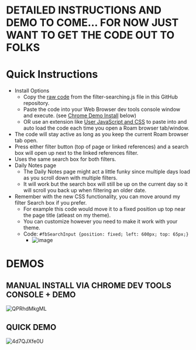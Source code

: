 # DETAILED INSTRUCTIONS AND DEMO TO COME... FOR NOW JUST WANT TO GET THE CODE OUT TO FOLKS

# Quick Instructions

- Install Options
  - Copy the [raw code](https://raw.githubusercontent.com/GitMurf/roam-javascript/master/filter-searching.js) from the filter-searching.js file in this GitHub repository.
  - Paste the code into your Web Browser dev tools console window and execute. (see [Chrome Demo Install](https://github.com/GitMurf/roam-javascript/blob/master/README.md#manual-install-via-chrome-dev-tools-console--demo) below)
  - OR use an extension like [User JavaScript and CSS](https://chrome.google.com/webstore/detail/user-javascript-and-css/nbhcbdghjpllgmfilhnhkllmkecfmpld) to paste into and auto load the code each time you open a Roam browser tab/window.
- The code will stay active as long as you keep the current Roam browser tab open.
- Press either filter button (top of page or linked references) and a search box will open up next to the linked references filter.
- Uses the same search box for both filters.
- Daily Notes page
  - The Daily Notes page might act a little funky since multiple days load as you scroll down with multiple filters.
  - It will work but the search box will still be up on the current day so it will scroll you back up when filtering an older date.
- Remember with the new CSS functionality, you can move around my filter Search box if you prefer.
  - For example this code would move it to a fixed position up top near the page title (atleast on my theme).
  - You can customize however you need to make it work with your theme.
  - Code: `#fbSearchInput {position: fixed; left: 600px; top: 65px;}`
    - ![image](https://user-images.githubusercontent.com/64155612/83960840-4b214180-a842-11ea-8a90-ef3d17a14834.png)

# DEMOS

## MANUAL INSTALL VIA CHROME DEV TOOLS CONSOLE + DEMO

![QPRhdMkgML](https://user-images.githubusercontent.com/64155612/83976642-219eff00-a8b0-11ea-8157-3379884c6be1.gif)

## QUICK DEMO

![4d7QJXfe0U](https://user-images.githubusercontent.com/64155612/83960323-5e311300-a83c-11ea-900b-c309c982b9c3.gif)
